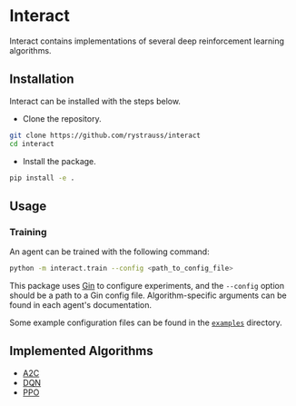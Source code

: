 # Interact

Interact contains implementations of several deep reinforcement learning algorithms.

## Installation

Interact can be installed with the steps below.

* Clone the repository.
```bash
git clone https://github.com/rystrauss/interact
cd interact
```

* Install the package.
```bash
pip install -e .
```

## Usage

### Training

An agent can be trained with the following command:
```bash
python -m interact.train --config <path_to_config_file>
```

This package uses [Gin](https://github.com/google/gin-config) to configure experiments, and the `--config` option should
be a path to a Gin config file. Algorithm-specific arguments can be found in each agent's documentation.

Some example configuration files can be found in the [`examples`](examples) directory.


## Implemented Algorithms

* [A2C](interact/agents/a2c)
* [DQN](interact/agents/dqn)
* [PPO](interact/agents/ppo)
